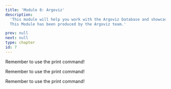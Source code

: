 ```yaml
---
title: 'Module 8: Argoviz'
description:
  'This module will help you work with the Argoviz Database and showcase a detailed example.
  This Module has been produced by the Argoviz team.'

prev: null
next: null
type: chapter
id: 7
---
```


<exercise id="0" title="Intro to Argoviz">

<codeblock id="08_01">

Remember to use the print command!

</codeblock>

</exercise>

<exercise id="1" title="Plotting Argoviz Data">

<codeblock id="08_02">

Remember to use the print command!

</codeblock>

</exercise>

<exercise id="2" title="Data Interpolation">

<codeblock id="08_03">

Remember to use the print command!

</codeblock>

</exercise>
